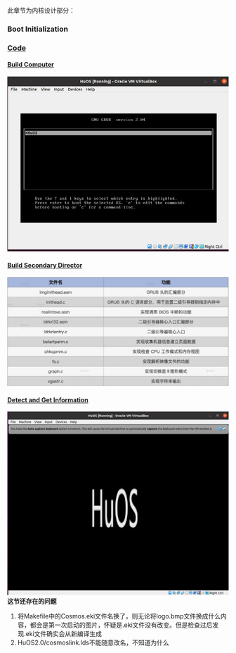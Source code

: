 此章节为内核设计部分：   
### Boot Initialization
### [Code](./HuOS1.0/)
#### [Build Computer](./Build_Com/README.md)  
![结果](./Build_Com/images/res1.png)
#### [Build Secondary Director](./Build_sec_bootstrap/README.md)
![结果](./Build_sec_bootstrap/images/ldrkrl.png)
#### [Detect and Get Information](./Get_Info/README)
![结果](./Get_Info/images/res.png)
**这节还存在的问题**  
1. 将Makefile中的Cosmos.eki文件名换了，则无论将logo.bmp文件换成什么内容，都会是第一次启动的图片，怀疑是.eki文件没有改变。但是检查过后发现.eki文件确实会从新编译生成  
2. HuOS2.0/cosmoslink.lds不能随意改名，不知道为什么  